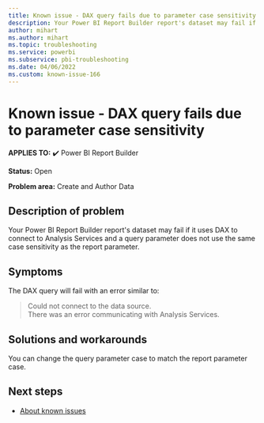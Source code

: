 ```yaml
---
title: Known issue - DAX query fails due to parameter case sensitivity
description: Your Power BI Report Builder report's dataset may fail if it uses DAX to connect to Analysis Services and a query parameter does not use the same case sensitivity as the report parameter
author: mihart
ms.author: mihart
ms.topic: troubleshooting  
ms.service: powerbi
ms.subservice: pbi-troubleshooting
ms.date: 04/06/2022
ms.custom: known-issue-166
---
```


# Known issue - DAX query fails due to parameter case sensitivity

**APPLIES TO:** ✔️ Power BI Report Builder

**Status:** Open

**Problem area:** Create and Author Data

## Description of problem

Your Power BI Report Builder report's dataset may fail if it uses DAX to connect to Analysis Services and a query parameter does not use the same case sensitivity as the report parameter.

## Symptoms

The DAX query will fail with an error similar to:
> Could not connect to the data source. </br>
> There was an error communicating with Analysis Services.

## Solutions and workarounds

You can change the query parameter case to match the report parameter case.

## Next steps

- [About known issues](power-bi-known-issues.md)
